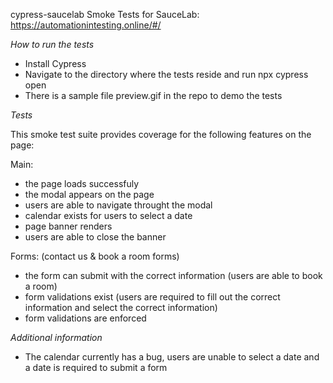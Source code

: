 cypress-saucelab
Smoke Tests for SauceLab: https://automationintesting.online/#/

*How to run the tests*

- Install Cypress
- Navigate to the directory where the tests reside and run npx cypress open
- There is a sample file preview.gif in the repo to demo the tests

*Tests*

This smoke test suite provides coverage for the following features on the page:

Main:
- the page loads successfuly
- the modal appears on the page
- users are able to navigate throught the modal
- calendar exists for users to select a date
- page banner renders
- users are able to close the banner

Forms: (contact us & book a room forms)
- the form can submit with the correct information (users are able to book a room)
- form validations exist (users are required to fill out the correct information and select the correct information)
- form validations are enforced

*Additional information*
- The calendar currently has a bug, users are unable to select a date and a date is required to submit a form
